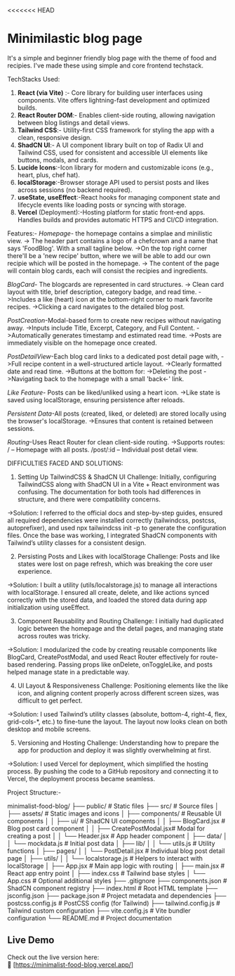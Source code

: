 <<<<<<< HEAD
# Minimilastic blog page

It's a simple and beginner friendly blog page with the theme of food and recipies. I've made these using simple and core frontend techstack.

TechStacks Used:
                                                        
1. **React (via Vite)** :- Core library for building user interfaces using components. Vite offers lightning-fast development and optimized builds.                        
2. **React Router DOM**:- Enables client-side routing, allowing navigation between blog listings and detail views.                                                          
3. **Tailwind CSS**:- Utility-first CSS framework for styling the app with a clean, responsive design.                                                                 
4. **ShadCN UI**:- A UI component library built on top of Radix UI and Tailwind CSS, used for consistent and accessible UI elements like buttons, modals, and cards. 
5. **Lucide Icons**:-Icon library for modern and customizable icons (e.g., heart, plus, chef hat).                                                                   
6. **localStorage**:-Browser storage API used to persist posts and likes across sessions (no backend required).                                                        
7. **useState, useEffect**:-React hooks for managing component state and lifecycle events like loading posts or syncing with storage.                                                                
8. **Vercel** (Deployment):-Hosting platform for static front-end apps. Handles builds and provides automatic HTTPS and CI/CD integration.           

Features:-
*Homepage*- the homepage contains a simplae and minilistic view.
-> The header part contains a logo of a chefcrown and a name that says 'FoodBlog'. With a small tagline below.
->On the top right corner there'll be a 'new recipe' button, where we will be able to add our own recipie which will be posted in the homepage.
-> The content of the page will contain blog cards, each will consist the recipies and ingredients.

*BlogCard*- The blogcards are represented in card structures.
-> Clean card layout with title, brief description, category badge, and read time.
->Includes a like (heart) icon at the bottom-right corner to mark favorite recipes.
->Clicking a card navigates to the detailed blog post.

*PostCreation*-Modal-based form to create new recipes without navigating away.
->Inputs include Title, Excerpt, Category, and Full Content.
->Automatically generates timestamp and estimated read time.
->Posts are immediately visible on the homepage once created.

*PostDetailView*-Each blog card links to a dedicated post detail page with,
->Full recipe content in a well-structured article layout.
->Clearly formatted date and read time.
->Buttons at the bottom for:
->Deleting the post
->Navigating back to the homepage with a small 'back<-' link.

*Like Feature*- Posts can be liked/unliked using a heart icon.
->Like state is saved using localStorage, ensuring persistence after reloads.

*Persistent Data*-All posts (created, liked, or deleted) are stored locally using the browser's localStorage.
->Ensures that content is retained between sessions.

*Routing*-Uses React Router for clean client-side routing.
->Supports routes:
/ – Homepage with all posts.
/post/:id – Individual post detail view.


DIFFICULTIES FACED AND SOLUTIONS:
1. Setting Up TailwindCSS & ShadCN UI
Challenge: Initially, configuring TailwindCSS along with ShadCN UI in a Vite + React environment was confusing. The documentation for both tools had differences in structure, and there were compatibility concerns.

->Solution: I referred to the official docs and step-by-step guides, ensured all required dependencies were installed correctly (tailwindcss, postcss, autoprefixer), and used npx tailwindcss init -p to generate the configuration files. Once the base was working, I integrated ShadCN components with Tailwind’s utility classes for a consistent design.

2. Persisting Posts and Likes with localStorage
Challenge: Posts and like states were lost on page refresh, which was breaking the core user experience.

->Solution: I built a utility (utils/localstorage.js) to manage all interactions with localStorage. I ensured all create, delete, and like actions synced correctly with the stored data, and loaded the stored data during app initialization using useEffect.

3. Component Reusability and Routing
Challenge: I initially had duplicated logic between the homepage and the detail pages, and managing state across routes was tricky.

->Solution: I modularized the code by creating reusable components like BlogCard, CreatePostModal, and used React Router effectively for route-based rendering. Passing props like onDelete, onToggleLike, and posts helped manage state in a predictable way.

4. UI Layout & Responsiveness
Challenge: Positioning elements like the like icon, and aligning content properly across different screen sizes, was difficult to get perfect.

->Solution: I used Tailwind’s utility classes (absolute, bottom-4, right-4, flex, grid-cols-*, etc.) to fine-tune the layout. The layout now looks clean on both desktop and mobile screens.

5. Versioning and Hosting
Challenge: Understanding how to prepare the app for production and deploy it was slightly overwhelming at first.

->Solution: I used Vercel for deployment, which simplified the hosting process. By pushing the code to a GitHub repository and connecting it to Vercel, the deployment process became seamless.


Project Structure:-

minimalist-food-blog/
├── public/                     # Static files
├── src/                        # Source files
│   ├── assets/                 # Static images and icons
│   ├── components/             # Reusable UI components
│   │   ├── ui/                 # ShadCN UI components 
│   │   ├── BlogCard.jsx        # Blog post card component
│   │   ├── CreatePostModal.jsx# Modal for creating a post
│   │   └── Header.jsx          # App header component
│   ├── data/
│   │   └── mockdata.js         # Initial post data
│   ├── lib/
│   │   └── utils.js            # Utility functions 
│   ├── pages/
│   │   └── PostDetail.jsx      # Individual blog post detail page
│   ├── utils/
│   │   └── localstorage.js     # Helpers to interact with localStorage
│   ├── App.jsx                 # Main app logic with routing
│   ├── main.jsx                # React app entry point
│   ├── index.css               # Tailwind base styles
│   └── App.css                 # Optional additional styles
├── .gitignore
├── components.json             # ShadCN component registry
├── index.html                  # Root HTML template
├── jsconfig.json
├── package.json                # Project metadata and dependencies
├── postcss.config.js           # PostCSS config (for Tailwind)
├── tailwind.config.js          # Tailwind custom configuration
├── vite.config.js              # Vite bundler configuration
└── README.md                   # Project documentation


## Live Demo

Check out the live version here:  
🔗 [https://minimalist-food-blog.vercel.app/]
